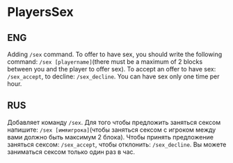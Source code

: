 # PlayersSex
## ENG
Adding `/sex` command. To offer to have sex, you should write the following command: `/sex [playername]`(there must be a maximum of 2 blocks between you and the player to offer sex). To accept an offer to have sex: `/sex_accept`, to decline: `/sex_decline`. You can have sex only one time per hour.
## RUS
Добавляет команду `/sex`. Для того чтобы предложить заняться сексом напишите: `/sex [имяигрока]`(чтобы заняться сексом с игроком между вами должно быть максимум 2 блока). Чтобы принять предложение заняться сексом: `/sex_accept`, чтобы отклонить: `/sex_decline`. Вы можете заниматься сексом только один раз в час.
